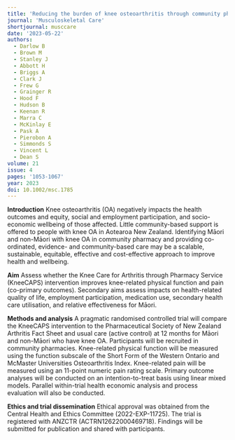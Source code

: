 ```yaml
---
title: 'Reducing the burden of knee osteoarthritis through community pharmacy: protocol for a randomised controlled trial of the Knee Care for Arthritis through Pharmacy Service (KneeCAPS)'
journal: 'Musculoskeletal Care'
shortjournal: musccare
date: '2023-05-22'
authors:
  - Darlow B
  - Brown M
  - Stanley J
  - Abbott H
  - Briggs A
  - Clark J
  - Frew G
  - Grainger R
  - Hood F
  - Hudson B
  - Keenan R
  - Marra C
  - McKinlay E
  - Pask A
  - Pierobon A
  - Simmonds S
  - Vincent L
  - Dean S
volume: 21
issue: 4
pages: '1053-1067'
year: 2023
doi: 10.1002/msc.1785
---
```


**Introduction**
Knee osteoarthritis (OA) negatively impacts the health outcomes and equity, social and employment participation, and socio-economic wellbeing of those affected. Little community-based support is offered to people with knee OA in Aotearoa New Zealand. Identifying Māori and non-Māori with knee OA in community pharmacy and providing co-ordinated, evidence- and community-based care may be a scalable, sustainable, equitable, effective and cost-effective approach to improve health and wellbeing.

**Aim**
Assess whether the Knee Care for Arthritis through Pharmacy Service (KneeCAPS) intervention improves knee-related physical function and pain (co-primary outcomes). Secondary aims assess impacts on health-related quality of life, employment participation, medication use, secondary health care utilisation, and relative effectiveness for Māori.

**Methods and analysis**
A pragmatic randomised controlled trial will compare the KneeCAPS intervention to the Pharmaceutical Society of New Zealand Arthritis Fact Sheet and usual care (active control) at 12 months for Māori and non-Māori who have knee OA. Participants will be recruited in community pharmacies. Knee-related physical function will be measured using the function subscale of the Short Form of the Western Ontario and McMaster Universities Osteoarthritis Index. Knee-related pain will be measured using an 11-point numeric pain rating scale. Primary outcome analyses will be conducted on an intention-to-treat basis using linear mixed models. Parallel within-trial health economic analysis and process evaluation will also be conducted.

**Ethics and trial dissemination**
Ethical approval was obtained from the Central Health and Ethics Committee (2022-EXP-11725). The trial is registered with ANZCTR (ACTRN12622000469718). Findings will be submitted for publication and shared with participants.
